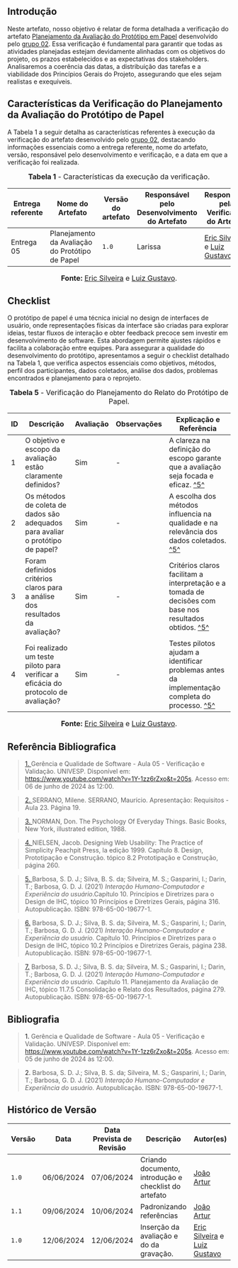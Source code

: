 ## <a>Introdução</a>

Neste artefato, nosso objetivo é relatar de forma detalhada a verificação do artefato <a href="https://interacao-humano-computador.github.io/2024.1-SIGAA/#/DesignAvalia%C3%A7%C3%A3oDesenvolvimento/N%C3%ADvel2/PlanejamentoAvaliacaoPrototipoPapel">Planejamento da Avaliação do Protótipo em Papel</a> desenvolvido pelo <a href="https://interacao-humano-computador.github.io/2024.1-SIGAA/#/">grupo 02</a>. Essa verificação é fundamental para garantir que todas as atividades planejadas estejam devidamente alinhadas com os objetivos do projeto, os prazos estabelecidos e as expectativas dos stakeholders. Analisaremos a coerência das datas, a distribuição das tarefas e a viabilidade dos Princípios Gerais do Projeto, assegurando que eles sejam realistas e exequíveis.

## <a>Características da Verificação do Planejamento da Avaliação do Protótipo de Papel</a>

A Tabela 1 a seguir detalha as características referentes à execução da verificação do artefato desenvolvido pelo <a href="https://interacao-humano-computador.github.io/2024.1-SIGAA/#/">grupo 02</a>, destacando informações essenciais como a entrega referente, nome do artefato, versão, responsável pelo desenvolvimento e verificação, e a data em que a verificação foi realizada.

<center>

<font size="3"><p style="text-align: center"><b>Tabela 1</b> - Características da execução da verificação.</p></font>

|**Entrega referente**|**Nome do Artefato**|**Versão do artefato**|**Responsável pelo Desenvolvimento do Artefato**|**Responsável pela Verificação do Artefato**|**Data da Verificação**|
|---------|---------|---------|-----------|------------------|------|
|Entrega 05|Planejamento da Avaliação do Protótipo de Papel|`1.0`|Larissa|[Eric Silveira](https://github.com/ericbky) e [Luiz Gustavo](https://github.com/LuizGust4vo)| 12/06/2024 |

<font size="3"><p style="text-align: center"><b>Fonte: </b> [Eric Silveira](https://github.com/ericbky) e [Luiz Gustavo](https://github.com/LuizGust4vo).</p></font>
</center>


## <a>Checklist</a>

O protótipo de papel é uma técnica inicial no design de interfaces de usuário, onde representações físicas da interface são criadas para explorar ideias, testar fluxos de interação e obter feedback precoce sem investir em desenvolvimento de software. Esta abordagem permite ajustes rápidos e facilita a colaboração entre equipes. Para assegurar a qualidade do desenvolvimento do protótipo, apresentamos a seguir o checklist detalhado na Tabela 1, que verifica aspectos essenciais como objetivos, métodos, perfil dos participantes, dados coletados, análise dos dados, problemas encontrados e planejamento para o reprojeto.

<center>

<font size="3"><p style="text-align: center"><b>Tabela 5</b> - Verificação do Planejamento do Relato do Protótipo de Papel.</p></font>

| **ID** | **Descrição** | **Avaliação** | **Observações** | **Explicação e Referência** |
|--------|---------------|---------------|-----------------|----------------------------|
| 1      | O objetivo e escopo da avaliação estão claramente definidos? |      Sim       |                 -           | A clareza na definição do escopo garante que a avaliação seja focada e eficaz. [^5^](#REF5) |
| 2     | Os métodos de coleta de dados são adequados para avaliar o protótipo de papel? |        Sim      |           -                 | A escolha dos métodos influencia na qualidade e na relevância dos dados coletados. [^5^](#REF5) |
| 3     | Foram definidos critérios claros para a análise dos resultados da avaliação? |        Sim      |              -              | Critérios claros facilitam a interpretação e a tomada de decisões com base nos resultados obtidos. [^5^](#REF5) |
| 4     | Foi realizado um teste piloto para verificar a eficácia do protocolo de avaliação? |       Sim       |                     -       | Testes pilotos ajudam a identificar problemas antes da implementação completa do processo. [^5^](#REF5) |


<font size="3"><p style="text-align: center"><b>Fonte: </b> [Eric Silveira](https://github.com/ericbky) e [Luiz Gustavo](https://github.com/LuizGust4vo).</p></font>
</center>

## <a>Referência Bibliografica</a>
> <a id="REF1" href="#anchor_1">1. </a>Gerência e Qualidade de Software - Aula 05 - Verificação e Validação. UNIVESP. Disponível em: <https://www.youtube.com/watch?v=1Y-1zz6rZxo&t=205s>. Acesso em: 06 de junho de 2024 às 12:00.

> <a id="REF2" href="#anchor_2">2. </a>SERRANO, Milene. SERRANO, Maurício. Apresentação: Requisitos - Aula 23. Página 19.

> <a id="REF3" href="#anchor_3">3. </a> NORMAN, Don. The Psychology Of Everyday Things. Basic Books, New York, illustrated edition, 1988.

> <a id="REF4" href="#anchor_4">4. </a> NIELSEN, Jacob. Designing Web Usability: The Practice of Simplicity Peachpit Press, la edição 1999. Capítulo 8. Design, Prototipação e Construção. tópico 8.2 Prototipação e Construção, página 260.

> <a id="REF5" href="#anchor_5">5. </a> Barbosa, S. D. J.; Silva, B. S. da; Silveira, M. S.; Gasparini, I.; Darin, T.; Barbosa, G. D. J. (2021) *Interação Humano-Computador e Experiência do usuário*.Capítulo 10. Princípios e Diretrizes para o Design de IHC, tópico 10 Princípios e Diretrizes Gerais, página 316. Autopublicação. ISBN: 978-65-00-19677-1.

> <a id="REF6" href="#anchor_6">6.</a> Barbosa, S. D. J.; Silva, B. S. da; Silveira, M. S.; Gasparini, I.; Darin, T.; Barbosa, G. D. J. (2021) *Interação Humano-Computador e Experiência do usuário.* Capítulo 10. Princípios e Diretrizes para o Design de IHC, tópico 10.2 Princípios e Diretrizes Gerais, página 238. Autopublicação. ISBN: 978-65-00-19677-1.

> <a id="anchor_7" href="#REF7">7.</a> Barbosa, S. D. J.; Silva, B. S. da; Silveira, M. S.; Gasparini, I.; Darin, T.; Barbosa, G. D. J. (2021) *Interação Humano-Computador e Experiência do usuário.* Capítulo 11. Planejamento da Avaliação de IHC, tópico 11.7.5 Consolidação e Relato dos Resultados, página 279. Autopublicação. ISBN: 978-65-00-19677-1.


## <a>Bibliografia</a>
> <a>1. </a>Gerência e Qualidade de Software - Aula 05 - Verificação e Validação. UNIVESP. Disponível em: <https://www.youtube.com/watch?v=1Y-1zz6rZxo&t=205s>. Acesso em: 05 de junho de 2024 às 12:00.

> <a>2.</a> Barbosa, S. D. J.; Silva, B. S. da; Silveira, M. S.; Gasparini, I.; Darin, T.; Barbosa, G. D. J. (2021) *Interação Humano-Computador e Experiência do usuário.* Autopublicação. ISBN: 978-65-00-19677-1.


## <a>Histórico de Versão</a>

| Versão| Data | Data Prevista de Revisão| Descrição  | Autor(es)  | Revisor(es) |
| ------- | ------ | ------ | ------- | -------- | -------- |
| `1.0` | 06/06/2024 | 07/06/2024 | Criando documento, introdução e checklist do artefato | [João Artur](https://github.com/joao-artl)|[Diego Sousa](https://github.com/DiegoSousaLeite)|
| `1.1` | 09/06/2024 | 10/06/2024 | Padronizando referências | [João Artur](https://github.com/joao-artl)|[Diego Sousa](https://github.com/DiegoSousaLeite)|
| `1.0` | 12/06/2024 | 12/06/2024 | Inserção da avaliação e do da gravação. | [Eric Silveira](https://github.com/ericbky) e [Luiz Gustavo](https://github.com/LuizGust4vo)|[Diego Sousa](https://github.com/DiegoSousaLeite)|